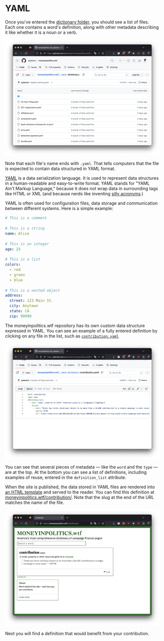```{include} _templates/nav.html
```

# YAML

Once you've entered the [dictionary folder](https://github.com/palewire/moneyinpolitics.wtf/tree/main/_data/dictionary), you should see a list of files. Each one contains a word's definition, along with other metadata describing it like whether it is a noun or a verb.

[![The dictionary folder](_static/img/data-dir.png)](https://github.com/palewire/moneyinpolitics.wtf/tree/main/_data/dictionary)

Note that each file's name ends with `.yaml`. That tells computers that the file is expected to contain data structured in YAML format.

[YAML](https://en.wikipedia.org/wiki/YAML) is a data serialization language. It is used to represent data structures in a human-readable and easy-to-write format. YAML stands for "YAML Ain't Markup Language," because it does not wrap data in surrounding tags like HTML or XML (and because nerds like inventing [silly acronyms](https://en.wikipedia.org/wiki/Backronym).)

YAML is often used for configuration files, data storage and communication between different systems. Here is a simple example:

```yaml
# This is a comment

# This is a string
name: Alice

# This is an integer
age: 25

# This is a list
colors:
  - red
  - green
  - blue

# This is a nested object
address:
  street: 123 Main St.
  city: Anytown
  state: CA
  zip: 99999
```

The moneyinpolitics.wtf repository has its own custom data structure expressed in YAML. You can see an example of a fully entered definition by clicking on any file in the list, such as [`contribution.yaml`](https://github.com/palewire/moneyinpolitics.wtf/blob/main/_data/dictionary/contribution.yaml)

[![An example of a definition in YAML](_static/img/example-word.png)](https://github.com/palewire/moneyinpolitics.wtf/blob/main/_data/dictionary/contribution.yaml)

You can see that several pieces of metadata — like the `word` and the `type` — are at the top. At the bottom you can see a list of definitions, including examples of reuse, entered in the `definition_list` attribute.

When the site is published, the data stored in YAML files are rendered into [an HTML template](https://github.com/palewire/moneyinpolitics.wtf/blob/main/_layouts/word-detail.html) and served to the reader. You can find this definition at [moneyinpolitics.wtf/contribution/](https://moneyinpolitics.wtf/contribution/). Note that the slug at the end of the URL matches the name of the file.

[!["contribution"](_static/img/contribution.png)](https://moneyinpolitics.wtf/contribution/)

Next you will find a definition that would benefit from your contribution.
